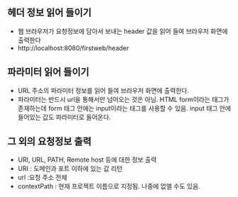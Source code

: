헤더 정보 읽어 들이기
---------------
- 웹 브라우저가 요청정보에 담아서 보내는 header 값을 읽어 들여 브라우저 화면에 출력한다
- http://localhost:8080/firstweb/header

파라미터 읽어 들이기
----------
- URL 주소의 파라미터 정보를 읽어 들여 브라우저 화면에 출력한다.
- 파라미터는 반드시 url을 통해서만 넘어오는 것은 아님. HTML form이라는 태그가 존재하는데 form 태그 안에는 input이라는 태그를 사용할 수 있음. input 태그 안에 들어있는 값도 파라미터로 들어온다. 

그 외의 요청정보 출력
------------
- URI, URL, PATH, Remote host 등에 대한 정보 출력
- URI : 도메인과 포트 이하에 있는 값 리턴
- url :요청 주소 전체
- contextPath : 현재 프로젝트 이름으로 지정됨. 나중에 없앨 수도 있음. 
